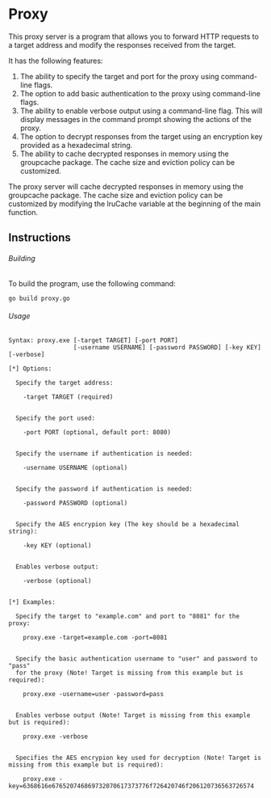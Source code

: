 # Proxy

This proxy server is a program that allows you to forward HTTP requests to a target address and modify the responses received from the target.

It has the following features:

1. The ability to specify the target and port for the proxy using command-line flags.
2. The option to add basic authentication to the proxy using command-line flags.
3. The ability to enable verbose output using a command-line flag. This will display messages in the command prompt showing the actions of the proxy.
4. The option to decrypt responses from the target using an encryption key provided as a hexadecimal string.
5. The ability to cache decrypted responses in memory using the groupcache package. The cache size and eviction policy can be customized.

The proxy server will cache decrypted responses in memory using the groupcache package. 
The cache size and eviction policy can be customized by modifying the lruCache variable at the beginning of the main function.

## Instructions

###### Building

To build the program, use the following command:

```
go build proxy.go

```

###### Usage

```
Syntax: proxy.exe [-target TARGET] [-port PORT] 
                  [-username USERNAME] [-password PASSWORD] [-key KEY] [-verbose]

[*] Options:

  Specify the target address:
  
    -target TARGET (required)
    
    
  Specify the port used:
  
    -port PORT (optional, default port: 8080)       
    
    
  Specify the username if authentication is needed:
  
    -username USERNAME (optional)              
    
    
  Specify the password if authentication is needed:
  
    -password PASSWORD (optional)           
  
  
  Specify the AES encrypion key (The key should be a hexadecimal string):
  
    -key KEY (optional)         
    
    
  Enables verbose output:
  
    -verbose (optional)                             


[*] Examples:

  Specify the target to "example.com" and port to "8081" for the proxy:
  
    proxy.exe -target=example.com -port=8081        
    
    
  Specify the basic authentication username to "user" and password to "pass" 
  for the proxy (Note! Target is missing from this example but is required):
  
    proxy.exe -username=user -password=pass         
    
    
  Enables verbose output (Note! Target is missing from this example but is required):
  
    proxy.exe -verbose                          
    
    
  Specifies the AES encrypion key used for decryption (Note! Target is missing from this example but is required):
  
    proxy.exe -key=6368616e676520746869732070617373776f726420746f206120736563726574
               
               
```
